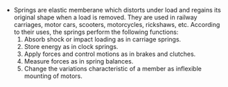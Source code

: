 - Springs are elastic memberane which distorts under load and regains its original shape when a load is removed. They are used in railway carriages, motor cars, scooters, motorcycles, rickshaws, etc. According to their uses, the springs perform the following functions:
  1. Absorb shock or impact loading as in carriage springs.
  2. Store energy as in clock springs.
  3. Apply forces and control motions as in brakes and clutches.
  4. Measure forces as in spring balances.
  5. Change the variations characteristic of a member as inflexible mounting of motors.
  
